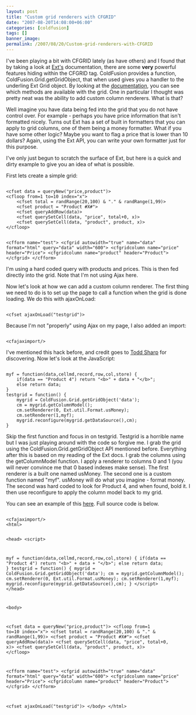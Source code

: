 ```yaml
---
layout: post
title: "Custom grid renderers with CFGRID"
date: "2007-08-20T14:08:00+06:00"
categories: [coldfusion]
tags: []
banner_image: 
permalink: /2007/08/20/Custom-grid-renderers-with-CFGRID
---
```


I've been playing a bit with CFGRID lately (as have others) and I found that by taking a look at <a href="http://extjs.com/">Ext's</a> documentation, there are some <b>very</b> powerful features hiding within the CFGRID tag. ColdFusion provides a function, ColdFusion.Grid.getGridObject, that when used gives you a handler to the underling Ext Grid object. By looking at the <a href="http://extjs.com/deploy/ext/docs/">documentation</a>, you can see which methods are available with the grid. One in particular I thought was pretty neat was the ability to add custom column renderers. What is that?

Well imagine you have data being fed into the grid that you do not have control over. For example - perhaps you have price information that isn't formatted nicely. Turns out Ext has a set of built in formatters that you can apply to grid columns, one of them being a money formatter. What if you have some other logic? Maybe you want to flag a price that is lower than 10 dollars? Again, using the Ext API, you can write your own formatter just for this purpose.

I've only just begun to scratch the surface of Ext, but here is a quick and dirty example to give you an idea of what is possible.
<!--more-->
First lets create a simple grid:

<code>
&lt;cfset data = queryNew("price,product")&gt;
&lt;cfloop from=1 to=10 index="x"&gt;
	&lt;cfset total = randRange(20,100) & "." & randRange(1,99)&gt;
	&lt;cfset product = "Product #X#"&gt;
	&lt;cfset queryAddRow(data)&gt;
	&lt;cfset querySetCell(data, "price", total+0, x)&gt;
	&lt;cfset querySetCell(data, "product", product, x)&gt;
&lt;/cfloop&gt;

&lt;cfform name="test"&gt;
&lt;cfgrid autowidth="true" name="data" format="html" query="data" width="600"&gt;
   &lt;cfgridcolumn name="price" header="Price"&gt;
   &lt;cfgridcolumn name="product" header="Product"&gt;
&lt;/cfgrid&gt;
&lt;/cfform&gt;
</code>

I'm using a hard coded query with products and prices. This is then fed directly into the grid. Note that I'm not using Ajax here.

Now let's look at how we can add a custom column renderer. The first thing we need to do is to set up the page to call a function when the grid is done loading. We do this with ajaxOnLoad:

<code>
&lt;cfset ajaxOnLoad("testgrid")&gt;
</code>

Because I'm not "properly" using Ajax on my page, I also added an import:

<code>
&lt;cfajaximport/&gt;
</code>

I've mentioned this hack before, and credit goes to <a href="http://cfsilence.com/blog/client/">Todd Sharp</a> for discovering. Now let's look at the JavaScript:

<code>
myf = function(data,cellmd,record,row,col,store) {
	if(data == "Product 4") return "&lt;b&gt;" + data + "&lt;/b&gt;";
	else return data;
}
testgrid = function() {
	mygrid = ColdFusion.Grid.getGridObject('data');
	cm = mygrid.getColumnModel();
	cm.setRenderer(0, Ext.util.Format.usMoney);
	cm.setRenderer(1,myf);
	mygrid.reconfigure(mygrid.getDataSource(),cm);
}
</code>

Skip the first function and focus in on testgrid. Testgrid is a horrible name but I was just playing around with the code so forgive me. I grab the grid using the ColdFusion.Grid.getGridObject API mentioned before. Everything after this is based on my reading of the Ext docs. I grab the columns using the getColumnModel function. I apply a renderer to columns 0 and 1 (you will never convince me that 0 based indexes make sense). The first renderer is a built one named usMoney. The second one is a custom function named "myf". usMoney will do what you imagine - format money. The second was hard coded to look for Product 4, and when found, bold it. I then use reconfigure to apply the column model back to my grid.

You can see an example of this <a href="http://www.raymondcamden.com/demos/gridc.cfm">here</a>. Full source code is below.

<code>
&lt;cfajaximport/&gt;
&lt;html&gt;

&lt;head&gt;
&lt;script&gt;
		
myf = function(data,cellmd,record,row,col,store) {
	if(data == "Product 4") return "&lt;b&gt;" + data + "&lt;/b&gt;";
	else return data;
}
testgrid = function() {
	mygrid = ColdFusion.Grid.getGridObject('data');
	cm = mygrid.getColumnModel();
	cm.setRenderer(0, Ext.util.Format.usMoney);
	cm.setRenderer(1,myf);
	mygrid.reconfigure(mygrid.getDataSource(),cm);
}
&lt;/script&gt;
&lt;/head&gt;

&lt;body&gt;

&lt;cfset data = queryNew("price,product")&gt;
&lt;cfloop from=1 to=10 index="x"&gt;
	&lt;cfset total = randRange(20,100) & "." & randRange(1,99)&gt;
	&lt;cfset product = "Product #X#"&gt;
	&lt;cfset queryAddRow(data)&gt;
	&lt;cfset querySetCell(data, "price", total+0, x)&gt;
	&lt;cfset querySetCell(data, "product", product, x)&gt;
&lt;/cfloop&gt;

&lt;cfform name="test"&gt;
&lt;cfgrid autowidth="true" name="data" format="html" query="data" width="600"&gt;
   &lt;cfgridcolumn name="price" header="Price"&gt;
   &lt;cfgridcolumn name="product" header="Product"&gt;
&lt;/cfgrid&gt;
&lt;/cfform&gt;

&lt;cfset ajaxOnLoad("testgrid")&gt;
&lt;/body&gt;
&lt;/html&gt;
</code>